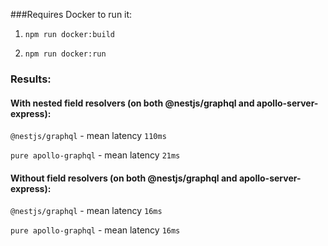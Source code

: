 ###Requires Docker to run it:

1. `npm run docker:build`

2. `npm run docker:run`

### Results:

#### With nested field resolvers (on both @nestjs/graphql and apollo-server-express):

`@nestjs/graphql` - mean latency `110ms`

`pure apollo-graphql` - mean latency `21ms`

#### Without field resolvers (on both @nestjs/graphql and apollo-server-express):

`@nestjs/graphql` - mean latency `16ms`

`pure apollo-graphql` - mean latency `16ms`
